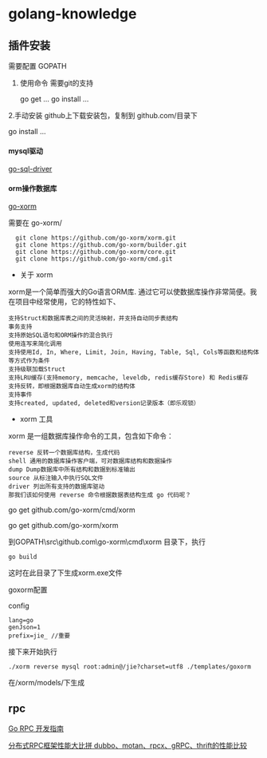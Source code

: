 # golang-knowledge

## 插件安装

需要配置 GOPATH

1. 使用命令 需要git的支持

    go get ...
    go install ...

2.手动安装
  github上下载安装包，复制到 github.com/目录下
  
  go install ... 
  
#### mysql驱动

[go-sql-driver](https://github.com/go-sql-drive/mysql)

#### orm操作数据库

[go-xorm](https://github.com/go-xorm/xorm)

需要在 go-xorm/ 

      git clone https://github.com/go-xorm/xorm.git
      git clone https://github.com/go-xorm/builder.git
      git clone https://github.com/go-xorm/core.git
      git clone https://github.com/go-xorm/cmd.git

- 关于 xorm

xorm是一个简单而强大的Go语言ORM库. 通过它可以使数据库操作非常简便。我在项目中经常使用，它的特性如下、

    支持Struct和数据库表之间的灵活映射，并支持自动同步表结构
    事务支持
    支持原始SQL语句和ORM操作的混合执行
    使用连写来简化调用
    支持使用Id, In, Where, Limit, Join, Having, Table, Sql, Cols等函数和结构体等方式作为条件
    支持级联加载Struct
    支持LRU缓存(支持memory, memcache, leveldb, redis缓存Store) 和 Redis缓存
    支持反转，即根据数据库自动生成xorm的结构体
    支持事件
    支持created, updated, deleted和version记录版本（即乐观锁）
    
- xorm 工具

xorm 是一组数据库操作命令的工具，包含如下命令：

    reverse 反转一个数据库结构，生成代码
    shell 通用的数据库操作客户端，可对数据库结构和数据操作
    dump Dump数据库中所有结构和数据到标准输出
    source 从标注输入中执行SQL文件
    driver 列出所有支持的数据库驱动
    那我们该如何使用 reverse 命令根据数据表结构生成 go 代码呢？

go get github.com/go-xorm/cmd/xorm

go get github.com/go-xorm/xorm

到GOPATH\src\github.com\go-xorm\cmd\xorm 目录下，执行

    go build
    
这时在此目录了下生成xorm.exe文件

goxorm配置

config
    
    lang=go
    genJson=1
    prefix=jie_ //重要


接下来开始执行

    ./xorm reverse mysql root:admin@/jie?charset=utf8 ./templates/goxorm

在/xorm/models/下生成

## rpc

[Go RPC 开发指南](http://doc.rpcx.site/)

[分布式RPC框架性能大比拼 dubbo、motan、rpcx、gRPC、thrift的性能比较](https://blog.csdn.net/testcs_dn/article/details/78050590)
